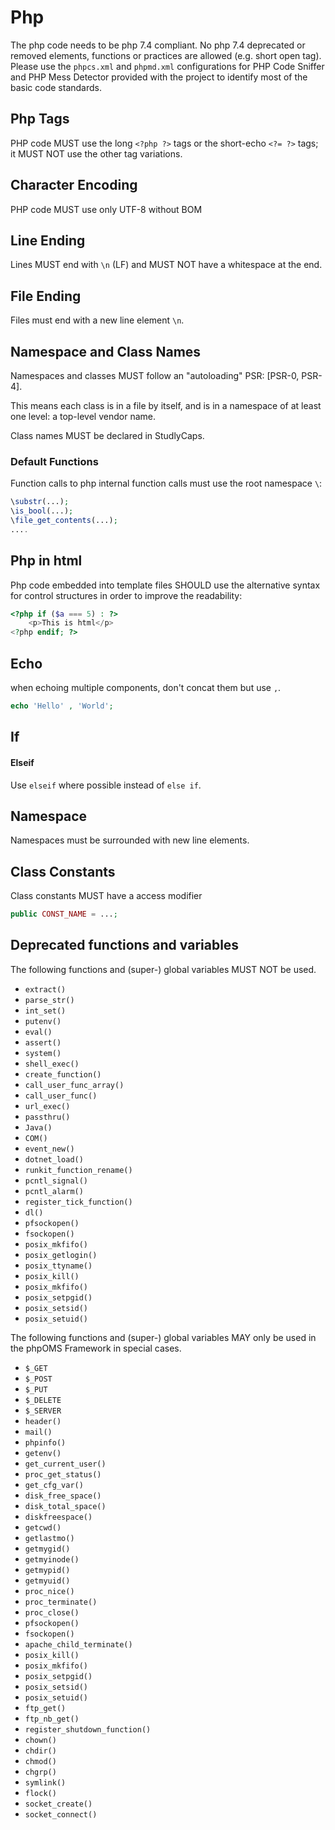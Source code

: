 # Php

The php code needs to be php 7.4 compliant. No php 7.4 deprecated or removed elements, functions or practices are allowed (e.g. short open tag). Please use the `phpcs.xml` and `phpmd.xml` configurations for PHP Code Sniffer and PHP Mess Detector provided with the project to identify most of the basic code standards.

##  Php Tags

PHP code MUST use the long `<?php ?>` tags or the short-echo `<?= ?>` tags; it MUST NOT use the other tag variations.

## Character Encoding

PHP code MUST use only UTF-8 without BOM

## Line Ending

Lines MUST end with `\n` (LF) and MUST NOT have a whitespace at the end.

## File Ending

Files must end with a new line element `\n`.

## Namespace and Class Names

Namespaces and classes MUST follow an "autoloading" PSR: [PSR-0, PSR-4].

This means each class is in a file by itself, and is in a namespace of at least one level: a top-level vendor name.

Class names MUST be declared in StudlyCaps.

### Default Functions

Function calls to php internal function calls must use the root namespace `\`:

```php
\substr(...);
\is_bool(...);
\file_get_contents(...);
....
```

## Php in html

Php code embedded into template files SHOULD use the alternative syntax for control structures in order to improve the readability:

```php
<?php if ($a === 5) : ?>
    <p>This is html</p>
<?php endif; ?>
```

## Echo

when echoing multiple components, don't concat them but use `,`.

```php
echo 'Hello' , 'World';
```

## If

#### Elseif

Use `elseif` where possible instead of `else if`.

## Namespace

Namespaces must be surrounded with new line elements.

## Class Constants

Class constants MUST have a access modifier

```php
public CONST_NAME = ...;
```

## Deprecated functions and variables

The following functions and (super-) global variables MUST NOT be used.

* `extract()`
* `parse_str()`
* `int_set()`
* `putenv()`
* `eval()`
* `assert()`
* `system()`
* `shell_exec()`
* `create_function()`
* `call_user_func_array()`
* `call_user_func()`
* `url_exec()`
* `passthru()`
* `Java()`
* `COM()`
* `event_new()`
* `dotnet_load()`
* `runkit_function_rename()`
* `pcntl_signal()`
* `pcntl_alarm()`
* `register_tick_function()`
* `dl()`
* `pfsockopen()`
* `fsockopen()`
* `posix_mkfifo()`
* `posix_getlogin()`
* `posix_ttyname()`
* `posix_kill()`
* `posix_mkfifo()`
* `posix_setpgid()`
* `posix_setsid()`
* `posix_setuid()`

The following functions and (super-) global variables MAY only be used in the phpOMS Framework in special cases.

* `$_GET`
* `$_POST`
* `$_PUT`
* `$_DELETE`
* `$_SERVER`
* `header()`
* `mail()`
* `phpinfo()`
* `getenv()`
* `get_current_user()`
* `proc_get_status()`
* `get_cfg_var()`
* `disk_free_space()`
* `disk_total_space()`
* `diskfreespace()`
* `getcwd()`
* `getlastmo()`
* `getmygid()`
* `getmyinode()`
* `getmypid()`
* `getmyuid()`
* `proc_nice()`
* `proc_terminate()`
* `proc_close()`
* `pfsockopen()`
* `fsockopen()`
* `apache_child_terminate()`
* `posix_kill()`
* `posix_mkfifo()`
* `posix_setpgid()`
* `posix_setsid()`
* `posix_setuid()`
* `ftp_get()`
* `ftp_nb_get()`
* `register_shutdown_function()`
* `chown()`
* `chdir()`
* `chmod()`
* `chgrp()`
* `symlink()`
* `flock()`
* `socket_create()`
* `socket_connect()`

